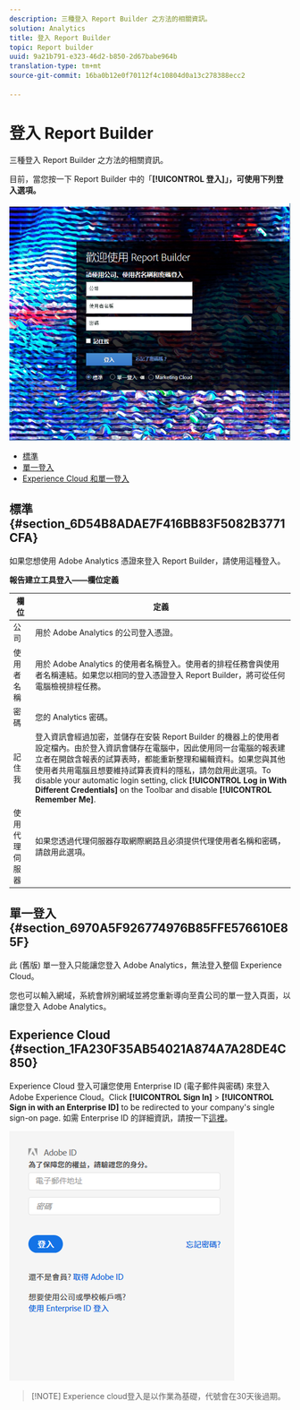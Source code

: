 ```yaml
---
description: 三種登入 Report Builder 之方法的相關資訊。
solution: Analytics
title: 登入 Report Builder
topic: Report builder
uuid: 9a21b791-e323-46d2-b850-2d67babe964b
translation-type: tm+mt
source-git-commit: 16ba0b12e0f70112f4c10804d0a13c278388ecc2

---
```



# 登入 Report Builder

三種登入 Report Builder 之方法的相關資訊。

目前，當您按一下 Report Builder 中的「**[!UICONTROL 登入]」，可使用下列登入選項。**

![](assets/login_screen.png)

* [標準](/help/analyze/report-builder/setup/login.md#section_6D54B8ADAE7F416BB83F5082B3771CFA)
* [單一登入](/help/analyze/report-builder/setup/login.md#section_6970A5F926774976B85FFE576610E85F)
* [Experience Cloud 和單一登入](/help/analyze/report-builder/setup/login.md#section_1FA230F35AB54021A874A7A28DE4C850)

## 標準 {#section_6D54B8ADAE7F416BB83F5082B3771CFA}

如果您想使用 Adobe Analytics 憑證來登入 Report Builder，請使用這種登入。

**報告建立工具登入——欄位定義**

| 欄位 | 定義 |
|--- |--- |
| 公司 | 用於 Adobe Analytics 的公司登入憑證。 |
| 使用者名稱 | 用於 Adobe Analytics 的使用者名稱登入。使用者的排程任務會與使用者名稱連結。如果您以相同的登入憑證登入 Report Builder，將可從任何電腦檢視排程任務。 |
| 密碼 | 您的 Analytics 密碼。 |
| 記住我 | 登入資訊會經過加密，並儲存在安裝 Report Builder 的機器上的使用者設定檔內。由於登入資訊會儲存在電腦中，因此使用同一台電腦的報表建立者在開啟含報表的試算表時，都能重新整理和編輯資料。如果您與其他使用者共用電腦且想要維持試算表資料的隱私，請勿啟用此選項。To disable your automatic login setting, click **[!UICONTROL Log in With Different Credentials]** on the Toolbar and disable **[!UICONTROL Remember Me]**. |
| 使用代理伺服器 | 如果您透過代理伺服器存取網際網路且必須提供代理使用者名稱和密碼，請啟用此選項。 |

## 單一登入 {#section_6970A5F926774976B85FFE576610E85F}

此 (舊版) 單一登入只能讓您登入 Adobe Analytics，無法登入整個 Experience Cloud。

您也可以輸入網域，系統會辨別網域並將您重新導向至貴公司的單一登入頁面，以讓您登入 Adobe Analytics。

## Experience Cloud {#section_1FA230F35AB54021A874A7A28DE4C850}

Experience Cloud 登入可讓您使用 Enterprise ID (電子郵件與密碼) 來登入 Adobe Experience Cloud。Click **[!UICONTROL Sign In]** &gt; **[!UICONTROL Sign in with an Enterprise ID]** to be redirected to your company's single sign-on page. 如需 Enterprise ID 的詳細資訊，請按一下[這裡](https://helpx.adobe.com/enterprise/kb/enterprise-id-faq.html#whatis)。

![](assets/adobe_id_login.png)

> [!NOTE] Experience cloud登入是以作業為基礎，代號會在30天後過期。

